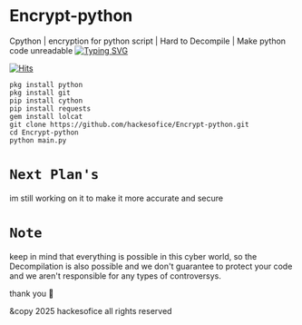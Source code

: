 # Encrypt-python
Cpython | encryption for python script | Hard to Decompile | Make python code unreadable 
[![Typing SVG](https://readme-typing-svg.herokuapp.com?font=Fira+Code&weight=700&duration=3000&pause=1000&width=435&lines=DON'T+FORGET+TO+STAR+THE+REPOSITORY+;THIS+TOOL+IS+BASICALLY+DESIGNED+;FOR+MAKING+CODE+UNREADABLE)](https://git.io/typing-svg)


[![Hits](https://hits.sh/github.com/hackesofice/SavingFromFormData.git.svg?style=plastic)](https://hits.sh/github.com/hackesofice/SavingFromFormData.git/)


```
pkg install python
pkg install git
pip install cython
pip install requests
gem install lolcat
git clone https://github.com/hackesofice/Encrypt-python.git
cd Encrypt-python
python main.py
```

# `Next Plan's`

im still working on it to make it more accurate and secure 

# `Note`

keep in mind that everything is possible in this cyber world, so the Decompilation is also possible and we don't guarantee to protect your code and we aren't responsible for any types of controversys.


thank you 🙏 




&copy 2025 hackesofice all rights reserved
